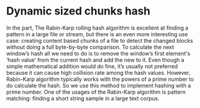 # Dynamic sized chunks hash
In the part, The Rabin-Karp rolling hash algorithm is excellent at finding a pattern in a large file or stream, but there is an even more interesting use case: creating content based chunks of a file to detect the changed blocks without doing a full byte-by-byte comparison.
To calculate the next window’s hash all we need to do is to remove the window’s first element's ‘hash value’ from the current hash and add the new to it.
Even though a simple mathematical addition would do fine, it’s usually not preferred because it can cause high collision rate among the hash values. However, Rabin-Karp algorithm typically works with the powers of a prime number to do calculate the hash. So we use this method to implement hashing with a prime number. One of the usages of the Rabin-Karp algorithm is pattern matching: finding a short string sample in a large text corpus.

